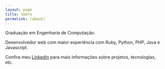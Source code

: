 ```yaml
---
layout: page
title: Sobre
permalink: /about/
---
```


Graduação em Engenharia de Computação.

Desenvolvedor web com maior experiência com Ruby, Python, PHP, Java e Javascript.

Confira meu [Linkedin](https://br.linkedin.com/in/brunozeraik) para mais informações sobre projetos, tecnologias, etc.
